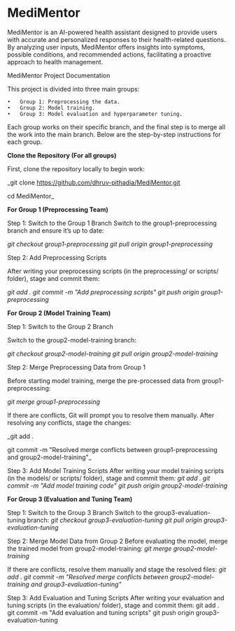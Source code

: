 # MediMentor
MediMentor is an AI-powered health assistant designed to provide users with accurate and personalized responses to their health-related questions. By analyzing user inputs, MediMentor offers insights into symptoms, possible conditions, and recommended actions, facilitating a proactive approach to health management.

MediMentor Project Documentation

This project is divided into three main groups:

	•	Group 1: Preprocessing the data.
	•	Group 2: Model training.
	•	Group 3: Model evaluation and hyperparameter tuning.

Each group works on their specific branch, and the final step is to merge all the work into the main branch. Below are the step-by-step instructions for each group.

**Clone the Repository (For all groups)**

First, clone the repository locally to begin work:

_git clone https://github.com/dhruv-pithadia/MediMentor.git

cd MediMentor_

**For Group 1 (Preprocessing Team)**

Step 1: Switch to the Group 1 Branch
Switch to the group1-preprocessing branch and ensure it’s up to date:

_git checkout group1-preprocessing
git pull origin group1-preprocessing_

Step 2: Add Preprocessing Scripts

After writing your preprocessing scripts (in the preprocessing/ or scripts/ folder), stage and commit them:

_git add .
git commit -m "Add preprocessing scripts"
git push origin group1-preprocessing_


**For Group 2 (Model Training Team)**

Step 1: Switch to the Group 2 Branch

Switch to the group2-model-training branch:

_git checkout group2-model-training
git pull origin group2-model-training_

Step 2: Merge Preprocessing Data from Group 1

Before starting model training, merge the pre-processed data from group1-preprocessing:

_git merge group1-preprocessing_

If there are conflicts, Git will prompt you to resolve them manually. After resolving any conflicts, stage the changes:

_git add .

git commit -m "Resolved merge conflicts between group1-preprocessing and group2-model-training"_

Step 3: Add Model Training Scripts
After writing your model training scripts (in the models/ or scripts/ folder), stage and commit them:
_git add .
git commit -m "Add model training code"
git push origin group2-model-training_



**For Group 3 (Evaluation and Tuning Team)**

Step 1: Switch to the Group 3 Branch
Switch to the group3-evaluation-tuning branch:
_git checkout group3-evaluation-tuning
git pull origin group3-evaluation-tuning_

Step 2: Merge Model Data from Group 2
Before evaluating the model, merge the trained model from group2-model-training:
_git merge group2-model-training_

If there are conflicts, resolve them manually and stage the resolved files:
_git add .
git commit -m "Resolved merge conflicts between group2-model-training and group3-evaluation-tuning"_

Step 3: Add Evaluation and Tuning Scripts
After writing your evaluation and tuning scripts (in the evaluation/ folder), stage and commit them:
git add .
git commit -m "Add evaluation and tuning scripts"
git push origin group3-evaluation-tuning
